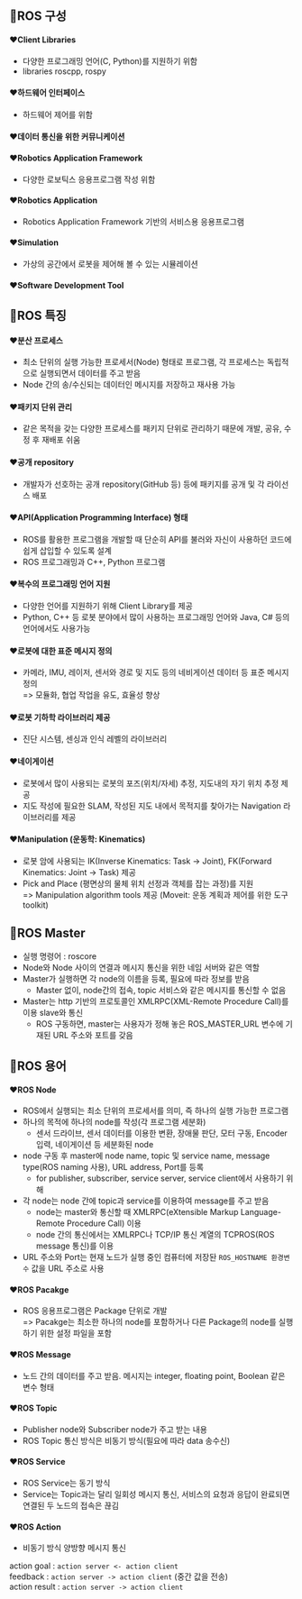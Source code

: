 ## 🤞ROS 구성
#### ❤️Client Libraries 
- 다양한 프로그래밍 언어(C, Python)를 지원하기 위함
- libraries roscpp, rospy

#### ❤️하드웨어 인터페이스
- 하드웨어 제어를 위함

#### ❤️데이터 통신을 위한 커뮤니케이션

#### ❤️Robotics Application Framework
- 다양한 로보틱스 응용프로그램 작성 위함

#### ❤️Robotics Application
- Robotics Application Framework 기반의 서비스용 응용프로그램

#### ❤️Simulation
- 가상의 공간에서 로봇을 제어해 볼 수 있는 시뮬레이션

#### ❤️Software Development Tool

## 🤞ROS 특징
#### ❤️분산 프로세스
- 최소 단위의 실행 가능한 프로세서(Node) 형태로 프로그램, 각 프로세스는 독립적으로 실행되면서 데이터를 주고 받음
- Node 간의 송/수신되는 데이터인 메시지를 저장하고 재사용 가능

#### ❤️패키지 단위 관리
- 같은 목적을 갖는 다양한 프로세스를 패키지 단위로 관리하기 때문에 개발, 공유, 수정 후 재배포 쉬움

#### ❤️공개 repository
- 개발자가 선호하는 공개 repository(GitHub 등) 등에 패키지를 공개 및 각 라이선스 배포

#### ❤️API(Application Programming Interface) 형태
- ROS를 활용한 프로그램을 개발할 때 단순히 API를 불러와 자신이 사용하던 코드에 쉽게 삽입할 수 있도록 설계
- ROS 프로그래밍과 C++, Python 프로그램

#### ❤️복수의 프로그래밍 언어 지원
- 다양한 언어를 지원하기 위해 Client Library를 제공
- Python, C++ 등 로봇 분야에서 많이 사용하는 프로그래밍 언어와 Java, C# 등의 언어에서도 사용가능

#### ❤️로봇에 대한 표준 메시지 정의
- 카메라, IMU, 레이저, 센서와 경로 및 지도 등의 네비게이션 데이터 등 표준 메시지 정의   <br>
   => 모듈화, 협업 작업을 유도, 효율성 향상

#### ❤️로봇 기하학 라이브러리 제공
- 진단 시스템, 센싱과 인식 레벨의 라이브러리

#### ❤️네이게이션
- 로봇에서 많이 사용되는 로봇의 포즈(위치/자세) 추정, 지도내의 자기 위치 추정 제공
- 지도 작성에 필요한 SLAM, 작성된 지도 내에서 목적지를 찾아가는 Navigation 라이브러리를 제공

#### ❤️Manipulation (운동학: Kinematics)
- 로봇 암에 사용되는 IK(Inverse Kinematics: Task -> Joint), FK(Forward Kinematics: Joint -> Task) 제공
- Pick and Place (평면상의 물체 위치 선정과 객체를 잡는 과정)를 지원 <br>
  => Manipulation algorithm tools 제공 (Moveit: 운동 계획과 제어를 위한 도구 toolkit)

## 🤞ROS Master
- 실행 명령어 : roscore
- Node와 Node 사이의 연결과 메시지 통신을 위한 네임 서버와 같은 역할
- Master가 실행하면 각 node의 이름을 등록, 필요에 따라 정보를 받음
    - Master 없이, node간의 접속, topic 서비스와 같은 메시지를 통신할 수 없음
- Master는 http 기반의 프로토콜인 XMLRPC(XML-Remote Procedure Call)를 이용 slave와 통신
    - ROS 구동하면, master는 사용자가 정해 놓은 ROS_MASTER_URL 변수에 기재된 URL 주소와 포트를 갖음
 
## 🤞ROS 용어
#### ❤️ROS Node
- ROS에서 실행되는 최소 단위의 프로세서를 의미, 즉 하나의 실행 가능한 프로그램
- 하나의 목적에 하나의 node를 작성(각 프로그램 세분화)
   - 센서 드라이브, 센서 데이터를 이용한 변환, 장애물 판단, 모터 구동, Encoder 입력, 네이게이션 등 세분화된 node
- node 구동 후 master에 node name, topic 및 service name, message type(ROS naming 사용), URL address, Port를 등록
   - for publisher, subscriber, service server, service client에서 사용하기 위해
- 각 node는 node 간에 topic과 service를 이용하여 message를 주고 받음
   - node는 master와 통신할 때 XMLRPC(eXtensible Markup Language-Remote Procedure Call) 이용
   - node 간의 통신에서는 XMLRPC나 TCP/IP 통신 계열의 TCPROS(ROS message 통신)를 이용
- URL 주소와 Port는 현재 노드가 실행 중인 컴퓨터에 저장돤 `ROS_HOSTNAME 환경변수` 값을 URL 주소로 사용

#### ❤️ROS Pacakge
- ROS 응용프로그램은 Package 단위로 개발 <br>
 => Pacakge는 최소한 하나의 node를 포함하거나 다른 Package의 node를 실행하기 위한 설정 파일을 포함

#### ❤️ROS Message
- 노드 간의 데이터를 주고 받음. 메시지는 integer, floating point, Boolean 같은 변수 형태

#### ❤️ROS Topic
- Publisher node와 Subscriber node가 주고 받는 내용
- ROS Topic 통신 방식은 비동기 방식(필요에 따라 data 송수신)
  
#### ❤️ROS Service
- ROS Service는 동기 방식
- Service는 Topic과는 달리 일회성 메시지 통신, 서비스의 요청과 응답이 완료되면 연결된 두 노드의 접속은 끊김

#### ❤️ROS Action
- 비동기 방식 양방향 메시지 통신
  
action goal    :  `action server <- action client`  <br>
feedback       :  `action server -> action client`  (중간 값을 전송) <br>
action result  :  `action server -> action client` 
